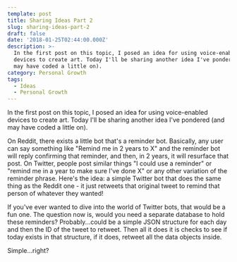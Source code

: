 ```yaml
---
template: post
title: Sharing Ideas Part 2
slug: sharing-ideas-part-2
draft: false
date: '2018-01-25T02:44:00.000Z'
description: >-
  In the first post on this topic, I posed an idea for using voice-enabled
  devices to create art. Today I'll be sharing another idea I've pondered (and
  may have coded a little on).
category: Personal Growth
tags:
  - Ideas
  - Personal Growth
---
```


In the first post on this topic, I posed an idea for using voice-enabled devices to create art. Today I'll be sharing another idea I've pondered (and may have coded a little on).

On Reddit, there exists a little bot that's a reminder bot. Basically, any user can say something like "Remind me in 2 years to X" and the reminder bot will reply confirming that reminder, and then, in 2 years, it will resurface that post. On Twitter, people post similar things "I could use a reminder" or "remind me in a year to make sure I've done X" or any other variation of the reminder phrase. Here's the idea: a simple Twitter bot that does the same thing as the Reddit one - it just retweets that original tweet to remind that person of whatever they wanted!

If you've ever wanted to dive into the world of Twitter bots, that would be a fun one. The question now is, would you need a separate database to hold these reminders? Probably...could be a simple JSON structure for each day and then the ID of the tweet to retweet. Then all it does it is checks to see if today exists in that structure, if it does, retweet all the data objects inside.

Simple...right?
